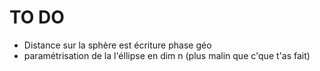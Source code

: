 # TO DO

- Distance sur la sphère est écriture phase géo
- paramétrisation de la l'éllipse en dim n (plus malin que c'que t'as fait)